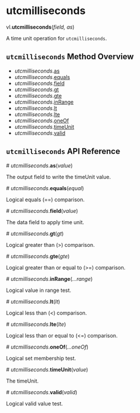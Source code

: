 # utcmilliseconds

vl.<b>utcmilliseconds</b>(<em>field, as</em>)

A time unit operation for <code>utcmilliseconds</code>.

## <code>utcmilliseconds</code> Method Overview

* <em>utcmilliseconds</em>.<a href="#as">as</a>
* <em>utcmilliseconds</em>.<a href="#equals">equals</a>
* <em>utcmilliseconds</em>.<a href="#field">field</a>
* <em>utcmilliseconds</em>.<a href="#gt">gt</a>
* <em>utcmilliseconds</em>.<a href="#gte">gte</a>
* <em>utcmilliseconds</em>.<a href="#inRange">inRange</a>
* <em>utcmilliseconds</em>.<a href="#lt">lt</a>
* <em>utcmilliseconds</em>.<a href="#lte">lte</a>
* <em>utcmilliseconds</em>.<a href="#oneOf">oneOf</a>
* <em>utcmilliseconds</em>.<a href="#timeUnit">timeUnit</a>
* <em>utcmilliseconds</em>.<a href="#valid">valid</a>

## <code>utcmilliseconds</code> API Reference

<a name="as">#</a>
<em>utcmilliseconds</em>.<b>as</b>(<em>value</em>)

The output field to write the timeUnit value.

<a name="equals">#</a>
<em>utcmilliseconds</em>.<b>equals</b>(<em>equal</em>)

Logical equals (==) comparison.

<a name="field">#</a>
<em>utcmilliseconds</em>.<b>field</b>(<em>value</em>)

The data field to apply time unit.

<a name="gt">#</a>
<em>utcmilliseconds</em>.<b>gt</b>(<em>gt</em>)

Logical greater than (>) comparison.

<a name="gte">#</a>
<em>utcmilliseconds</em>.<b>gte</b>(<em>gte</em>)

Logical greater than or equal to (>=) comparison.

<a name="inRange">#</a>
<em>utcmilliseconds</em>.<b>inRange</b>(<em>...range</em>)

Logical value in range test.

<a name="lt">#</a>
<em>utcmilliseconds</em>.<b>lt</b>(<em>lt</em>)

Logical less than (<) comparison.

<a name="lte">#</a>
<em>utcmilliseconds</em>.<b>lte</b>(<em>lte</em>)

Logical less than or equal to (<=) comparison.

<a name="oneOf">#</a>
<em>utcmilliseconds</em>.<b>oneOf</b>(<em>...oneOf</em>)

Logical set membership test.

<a name="timeUnit">#</a>
<em>utcmilliseconds</em>.<b>timeUnit</b>(<em>value</em>)

The timeUnit.

<a name="valid">#</a>
<em>utcmilliseconds</em>.<b>valid</b>(<em>valid</em>)

Logical valid value test.

